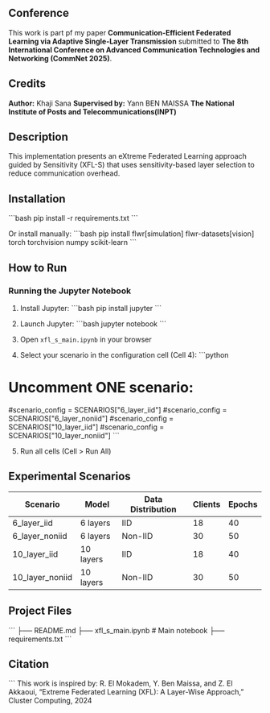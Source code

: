 ## Conference
This work is part pf my paper **Communication-Efficient Federated Learning via Adaptive Single-Layer Transmission** submitted to **The 8th International Conference on Advanced Communication Technologies and Networking (CommNet 2025)**.

## Credits
**Author:** Khaji Sana 
**Supervised by:** Yann BEN MAISSA 
**The National Institute of Posts and Telecommunications(INPT)**

## Description
This implementation presents an eXtreme Federated Learning approach guided by Sensitivity (XFL-S) that uses sensitivity-based layer selection to reduce communication overhead. 

## Installation

\`\`\`bash
pip install -r requirements.txt
\`\`\`

Or install manually:
\`\`\`bash
pip install flwr[simulation] flwr-datasets[vision] torch torchvision numpy scikit-learn
\`\`\`

## How to Run

### Running the Jupyter Notebook

1. Install Jupyter:
\`\`\`bash
pip install jupyter
\`\`\`

2. Launch Jupyter:
\`\`\`bash
jupyter notebook
\`\`\`

3. Open `xfl_s_main.ipynb` in your browser

4. Select your scenario in the configuration cell (Cell 4):
\`\`\`python

# Uncomment ONE scenario:
#scenario_config = SCENARIOS["6_layer_iid"]
#scenario_config = SCENARIOS["6_layer_noniid"]
#scenario_config = SCENARIOS["10_layer_iid"]
#scenario_config = SCENARIOS["10_layer_noniid"]
\`\`\`

5. Run all cells (Cell > Run All)

## Experimental Scenarios

| Scenario | Model | Data Distribution | Clients | Epochs |
|----------|-------|-------------------|---------|--------|
| 6_layer_iid | 6 layers | IID | 18 | 40 |
| 6_layer_noniid | 6 layers | Non-IID | 30 | 50 |
| 10_layer_iid | 10 layers | IID | 18 | 40 |
| 10_layer_noniid | 10 layers | Non-IID | 30 | 50 |

## Project Files
\`\`\`
├── README.md
├── xfl_s_main.ipynb         # Main notebook
├── requirements.txt
\`\`\`

## Citation
\`\`\`
This work is inspired by:
R. El Mokadem, Y. Ben Maissa, and Z. El Akkaoui,
“Extreme Federated Learning (XFL): A Layer-Wise Approach,”
Cluster Computing, 2024
